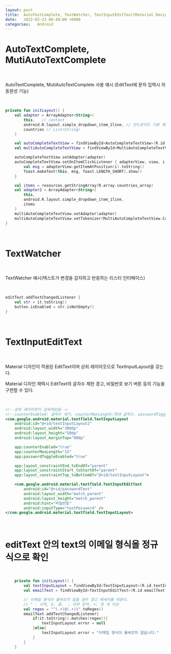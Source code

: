 ```yaml
---
layout: post
title:  AutoTextComplete, TextWatcher, TextInputEditText(Material Design)
date:   2022-03-23 00:49:00 +0900
categories:   Android
---
```


# AutoTextComplete, MutiAutoTextComplete 

<br>

AutoTextComplete, MutiAutoTextComplete 사용 예시 (EditText에 문자 입력시 자동완성 기능)

<br>

```kotlin
private fun initLayout() {
    val adapter = ArrayAdapter<String>(
        this,   // context
        android.R.layout.simple_dropdown_item_1line, // 안드로이드 기본 제공 layout
        countries // List<String>
    )

    val autoCompleteTextView = findViewById<AutoCompleteTextView>(R.id.autoCompleteTextView)
    val multiAutoCompleteTextView = findViewById<MultiAutoCompleteTextView>(R.id.multiAutoCompleteTextView)

    autoCompleteTextView.setAdapter(adapter)
    autoCompleteTextView.setOnItemClickListener { adapterView, view, i, l ->
        val msg = adapterView.getItemAtPosition(i).toString()
        Toast.makeText(this, msg, Toast.LENGTH_SHORT).show()
    }

    val items = resources.getStringArray(R.array.countries_array)
    val adapter2 = ArrayAdapter<String>(
        this,
        android.R.layout.simple_dropdown_item_1line,
        items
    )
    multiAutoCompleteTextView.setAdapter(adapter)
    multiAutoCompleteTextView.setTokenizer(MultiAutoCompleteTextView.CommaTokenizer()) // 콤마를 통해 여러개 구분 검색
}

```

<br>

# TextWatcher

<br>

TextWatcher 예시(텍스트가 변경을 감지하고 반응하는 리스터 인터페이스)

<br>

```kotlin
editText.addTextChangedListener {
    val str = it.toString()
    button.isEnabled = str.isNotEmpty()
}
```

<Br>

# TextInputEditText 

<br>

Material 디자인이 적용된 EditText이며 상위 레이아웃으로 TextInputLayout을 갖는다.

Material 디자인 채택시 EditText의 글자수 제한 경고, 비밀번호 보기 버튼 등의 기능을 구현할 수 있다.

<br>

```xml
<!--상위 레이아웃이 감싸져있음-->
<!--counterEnabled: 글자수 세기, counterMaxLength:최대 글자수, passwordToggleEnabled: 비밀번호 보기 토글-->
<com.google.android.material.textfield.TextInputLayout
    android:id="@+id/textInputLayout2"
    android:layout_width="300dp"
    android:layout_height="50dp"
    android:layout_marginTop="90dp"

    app:counterEnabled="true"
    app:counterMaxLength="15"
    app:passwordToggleEnabled="true"

    app:layout_constraintEnd_toEndOf="parent"
    app:layout_constraintStart_toStartOf="parent"
    app:layout_constraintTop_toBottomOf="@+id/textInputLayout">

    <com.google.android.material.textfield.TextInputEditText
        android:id="@+id/passwordText"
        android:layout_width="match_parent"
        android:layout_height="match_parent"
        android:hint="비밀번호"
        android:inputType="textPassword" />
</com.google.android.material.textfield.TextInputLayout>
```

<br>

# editText 안의 text의 이메일 형식을 정규식으로 확인

<br>

```kotlin
    private fun initLayout() {
        val textInputLayout = findViewById<TextInputLayout>(R.id.textInputLayout)
        val emailText = findViewById<TextInputEditText>(R.id.emailText)

        // 이메일 형식이 올바르지 않을 경우 경고 메세지를 띄운다.
        // ^ : 시작, $: 끝, .: 아무 문자, +: 한 개 이상
        val regex = "^(.+)@(.+)$".toRegex()
        emailText.addTextChangedListener{
            if(it.toString().matches(regex)){
                textInputLayout.error = null
            }else{
                textInputLayout.error = "이메일 형식이 올바르지 않습니다."
            }
        }
    }
```

